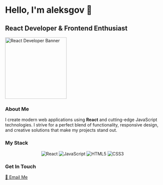 # Hello, I'm aleksgov 👋

## React Developer & Frontend Enthusiast

<p align="left">
  <img src="https://media0.giphy.com/media/v1.Y2lkPTc5MGI3NjExd3lvdnN0ZGYwaTNhZ3Q0NDE5NTJtYzE1aTRzaG51Zm93M3hpY3E3ciZlcD12MV9pbnRlcm5hbF9naWZfYnlfaWQmY3Q9Zw/HzPtbOKyBoBFsK4hyc/giphy.gif" alt="React Developer Banner" width="200">
</p>

### About Me

I create modern web applications using **React** and cutting-edge JavaScript technologies. I strive for a perfect blend of functionality, responsive design, and creative solutions that make my projects stand out.

### My Stack

<div align="center">
  <img src="https://img.shields.io/badge/React-20232A?style=for-the-badge&logo=react&logoColor=61DAFB" alt="React" />
  <img src="https://img.shields.io/badge/JavaScript-F7DF1E?style=for-the-badge&logo=javascript&logoColor=black" alt="JavaScript" />
  <img src="https://img.shields.io/badge/HTML5-E34F26?style=for-the-badge&logo=html5&logoColor=white" alt="HTML5" />
  <img src="https://img.shields.io/badge/CSS3-1572B6?style=for-the-badge&logo=css3&logoColor=white" alt="CSS3" />
</div>

### Get In Touch

[📧 Email Me](mailto:aleksandrgovo@gmail.com)
